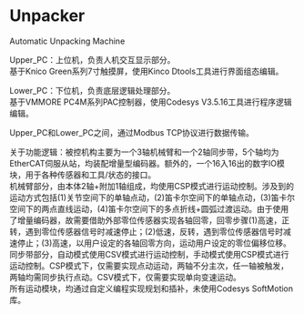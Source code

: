 # Unpacker
Automatic Unpacking Machine

Upper_PC：上位机，负责人机交互显示部分。  
基于Knico Green系列7寸触摸屏，使用Kinco Dtools工具进行界面组态编辑。  
  
Lower_PC：下位机，负责底层逻辑处理部分。  
基于VMMORE PC4M系列PAC控制器，使用Codesys V3.5.16工具进行程序逻辑编辑。  
  
Upper_PC和Lower_PC之间，通过Modbus TCP协议进行数据传输。  

关于功能逻辑：被控机构主要为一个3轴机械臂和一个2轴同步带，5个轴均为EtherCAT伺服从站，均装配增量型编码器。额外的，一个16入16出的数字IO模块，用于各种传感器和工具/状态的接口。  
机械臂部分，由本体2轴+附加1轴组成，均使用CSP模式进行运动控制。涉及到的运动方式包括(1)关节空间下的单轴点动，(2)笛卡尔空间下的单轴点动，(3)笛卡尔空间下的两点直线运动，(4)笛卡尔空间下的多点折线+圆弧过渡运动。由于使用了增量编码器，故需要借助外部零位传感器实现各轴回零，回零步骤(1)高速，正转，遇到零位传感器信号时减速停止；(2)低速，反转，遇到零位传感器信号时减速停止；(3)高速，以用户设定的各轴回零方向，运动用户设定的零位偏移位移。  
同步带部分，自动模式使用CSV模式进行运动控制，手动模式使用CSP模式进行运动控制。CSP模式下，仅需要实现点动运动，两轴不分主次，任一轴被触发，两轴均需同步执行点动。CSV模式下，仅需要实现单向变速运动。  
所有运动模块，均通过自定义编程实现规划和插补，未使用Codesys SoftMotion库。  
